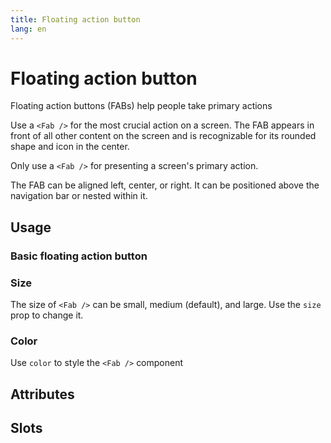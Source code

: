 ```yaml
---
title: Floating action button
lang: en
---
```


<script setup lang="ts">
  import props from "../../../example/fab/description/en-props.ts";
  import slots from "../../../example/button/description/en-slots.ts";
</script>

# Floating action button

Floating action buttons (FABs) help people take primary actions

Use a `<Fab />` for the most crucial action on a screen. The FAB appears in front of all other content on the screen and is recognizable for its rounded shape and icon in the center.

Only use a `<Fab />` for presenting a screen's primary action.

The FAB can be aligned left, center, or right. It can be positioned above the navigation bar or nested within it.

## Usage

### Basic floating action button

<demo src="../../../example/fab/basic.vue" preview="[7-14]" />

### Size

The size of `<Fab />` can be small, medium (default), and large. Use the `size` prop to change it.
<demo src="../../../example/fab/size.vue" preview="[7-15]" />

### Color

Use `color` to style the `<Fab />` component
<demo src="../../../example/fab/color.vue" preview="[7-16]" />


## Attributes

<table-block type="propsEn" :data="props" />


## Slots

<table-block type="slotsEn" :data="slots" />
